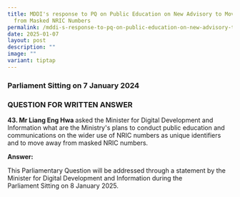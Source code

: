 ```yaml
---
title: MDDI's response to PQ on Public Education on New Advisory to Move Away
  from Masked NRIC Numbers
permalink: /mddi-s-response-to-pq-on-public-education-on-new-advisory-to-move-away-from-masked-nric-numbers/
date: 2025-01-07
layout: post
description: ""
image: ""
variant: tiptap
---
```

<h3>Parliament Sitting on 7 January 2024</h3>
<h3>QUESTION FOR WRITTEN ANSWER</h3>
<p><strong>43. Mr Liang Eng Hwa </strong>asked the Minister for Digital Development
and Information&nbsp;what are the Ministry's plans to conduct public education
and communications on the&nbsp;wider use of NRIC numbers as unique identifiers
and to move away from masked NRIC&nbsp;numbers.</p>
<p><strong>Answer:</strong>
</p>
<p>This Parliamentary Question will be addressed through a&nbsp;statement
by the Minister for Digital Development and Information during the Parliament&nbsp;Sitting
on 8 January 2025.</p>